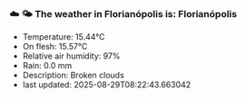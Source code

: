 ### ☁️ 🌤️  The weather in Florianópolis is: Florianópolis

- Temperature: 15.44°C
- On flesh: 15.57°C
- Relative air humidity: 97%
- Rain: 0.0 mm
- Description: Broken clouds
- last updated: 2025-08-29T08:22:43.663042
